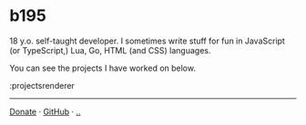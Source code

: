 # b195
18 y.o. self-taught developer. I sometimes write stuff for fun in
JavaScript (or TypeScript,) Lua, Go, HTML (and CSS) languages.

You can see the projects I have worked on below.

:projectsrenderer

---

[Donate](https://boosty.to/b195/donate) · [GitHub](https://github.com/be195) · [..](https://wico.lol)
